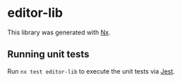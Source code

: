 # editor-lib

This library was generated with [Nx](https://nx.dev).

## Running unit tests

Run `nx test editor-lib` to execute the unit tests via [Jest](https://jestjs.io).

